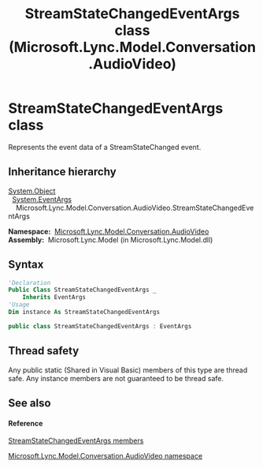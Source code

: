 ﻿---
title: StreamStateChangedEventArgs class (Microsoft.Lync.Model.Conversation.AudioVideo)
TOCTitle: StreamStateChangedEventArgs class
ms:assetid: T:Microsoft.Lync.Model.Conversation.AudioVideo.StreamStateChangedEventArgs_DI_3_UC_OCS14MrefLyncWPF
ms:mtpsurl: https://msdn.microsoft.com/en-us/library/microsoft.lync.model.conversation.audiovideo.streamstatechangedeventargs_di_3_uc_ocs14mreflyncwpf(v=office.15)
ms:contentKeyID: 48601004
ms.date: 07/28/2014
mtps_version: v=office.15
f1_keywords:
- Microsoft.Lync.Model.Conversation.AudioVideo.StreamStateChangedEventArgs
dev_langs:
- CSharp
- JScript
- VB
- other
---

# StreamStateChangedEventArgs class

Represents the event data of a StreamStateChanged event.

## Inheritance hierarchy

[System.Object](http://msdn2.microsoft.com/en-us/library/e5kfa45b)  
  [System.EventArgs](http://msdn2.microsoft.com/en-us/library/118wxtk3)  
    Microsoft.Lync.Model.Conversation.AudioVideo.StreamStateChangedEventArgs  

**Namespace:**  [Microsoft.Lync.Model.Conversation.AudioVideo](microsoft-lync-model-conversation-audiovideo-namespace_2.md)  
**Assembly:**  Microsoft.Lync.Model (in Microsoft.Lync.Model.dll)

## Syntax

``` vb
'Declaration
Public Class StreamStateChangedEventArgs _
    Inherits EventArgs
'Usage
Dim instance As StreamStateChangedEventArgs
```

``` csharp
public class StreamStateChangedEventArgs : EventArgs
```

## Thread safety

Any public static (Shared in Visual Basic) members of this type are thread safe. Any instance members are not guaranteed to be thread safe.

## See also

#### Reference

[StreamStateChangedEventArgs members](streamstatechangedeventargs-members-microsoft-lync-model-conversation-audiovideo_2.md)

[Microsoft.Lync.Model.Conversation.AudioVideo namespace](microsoft-lync-model-conversation-audiovideo-namespace_2.md)

